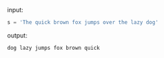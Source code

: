 input:

```python
s = 'The quick brown fox jumps over the lazy dog'
```

output:

```shell
dog lazy jumps fox brown quick
```